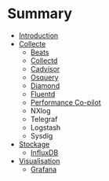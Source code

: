 # Summary

* [Introduction](README.md)
* [Collecte](collect/README.md)
   * [Beats](collect/beats.md)
   * [Collectd](collect/collectd.md)
   * [Cadvisor](collect/cadvisor.md)
   * [Osquery](collect/osquery.md)
   * [Diamond](collect/diamond.md)
   * [Fluentd](collect/fluentd.md)
   * [Performance Co-pilot](collect/pcp.md)
   * NXlog
   * Telegraf
   * Logstash
   * Sysdig
* [Stockage](store/README.md)
   * [InfluxDB](store/influxdb.md)
* [Visualisation](view/README.md)
   * [Grafana](view/grafana.md)

